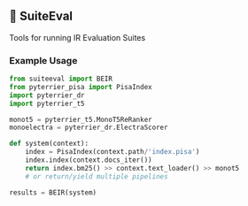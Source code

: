## 🍬 SuiteEval

Tools for running IR Evaluation Suites

### Example Usage

```python
from suiteeval import BEIR
from pyterrier_pisa import PisaIndex
import pyterrier_dr
import pyterrier_t5

monot5 = pyterrier_t5.MonoT5ReRanker
monoelectra = pyterrier_dr.ElectraScorer

def system(context):
    index = PisaIndex(context.path/'index.pisa')
    index.index(context.docs_iter())
    return index.bm25() >> context.text_loader() >> monot5
    # or return/yield multiple pipelines

results = BEIR(system)
```
